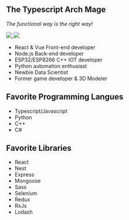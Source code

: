 ## The Typescript Arch Mage 
*The functional way is the right way!*

<a href="https://www.linkedin.com/in/akiosdev/" target="_blank"><img src="https://img.shields.io/badge/LinkedIn-0077B5?style=for-the-badge&logo=linkedin&logoColor=white" />
</a>
<a href="https://themetadeveloper.com/" target="_blank"><img src="https://img.shields.io/badge/-check%20my%20blog-darkblue?style=for-the-badge" />
</a>




- React & Vue Front-end developer
- Node.js Back-end developer
- ESP32/ESP8266 C++ IOT developer
- Python automation enthusiast 
- Newbie Data Scientist 
- Former game developer & 3D Modeler


## Favorite Programming Langues

- Typescript/Javascript
- Python
- C++
- C#

## Favorite Libraries

- React
- Nest
- Express
- Mongoose
- Sass
- Selenium
- Redux
- RxJs
- Lodash





